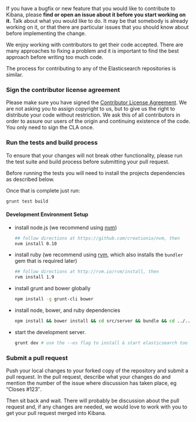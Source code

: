 If you have a bugfix or new feature that you would like to contribute to Kibana, please **find or open an issue about it before you start working on it.** Talk about what you would like to do. It may be that somebody is already working on it, or that there are particular issues that you should know about before implementing the change.

We enjoy working with contributors to get their code accepted. There are many approaches to fixing a problem and it is important to find the best approach before writing too much code.

The process for contributing to any of the Elasticsearch repositories is similar.

### Sign the contributor license agreement

Please make sure you have signed the [Contributor License Agreement](http://www.elasticsearch.org/contributor-agreement/). We are not asking you to assign copyright to us, but to give us the right to distribute your code without restriction. We ask this of all contributors in order to assure our users of the origin and continuing existence of the code. You only need to sign the CLA once.

### Run the tests and build process

To ensure that your changes will not break other functionality, please run the test suite and build process before submitting your pull request.

Before running the tests you will need to install the projects dependencies as described below.

Once that is complete just run:

```sh
grunt test build
```

#### Development Environment Setup

- install node.js (we recommend using [nvm](https://github.com/creationix/nvm))

  ```sh
  ## follow directions at https://github.com/creationix/nvm, then
  nvm install 0.10
  ```

- install ruby (we recommend using [rvm](http://rvm.io/rvm/install), which also installs the `bundler` gem that is required later)

  ```sh
  ## follow directions at http://rvm.io/rvm/install, then
  rvm install 1.9
  ```

- install grunt and bower globally

  ```sh
  npm install -g grunt-cli bower
  ```

- install node, bower, and ruby dependencies

  ```sh
  npm install && bower install && cd src/server && bundle && cd ../..
  ```

- start the development server.

  ```sh
  grunt dev # use the --es flag to install & start elasticsearch too
  ```

### Submit a pull request

Push your local changes to your forked copy of the repository and submit a pull request. In the pull request, describe what your changes do and mention the number of the issue where discussion has taken place, eg “Closes #123″.

Then sit back and wait. There will probably be discussion about the pull request and, if any changes are needed, we would love to work with you to get your pull request merged into Kibana.
